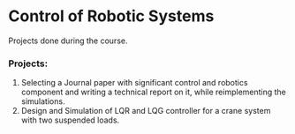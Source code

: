 # Control of Robotic Systems
Projects done during the course.

### Projects:
1. Selecting a Journal paper with significant control and robotics component and writing a technical report on it, while reimplementing the simulations.
2. Design and Simulation of LQR and LQG controller for a crane system with two suspended loads.

